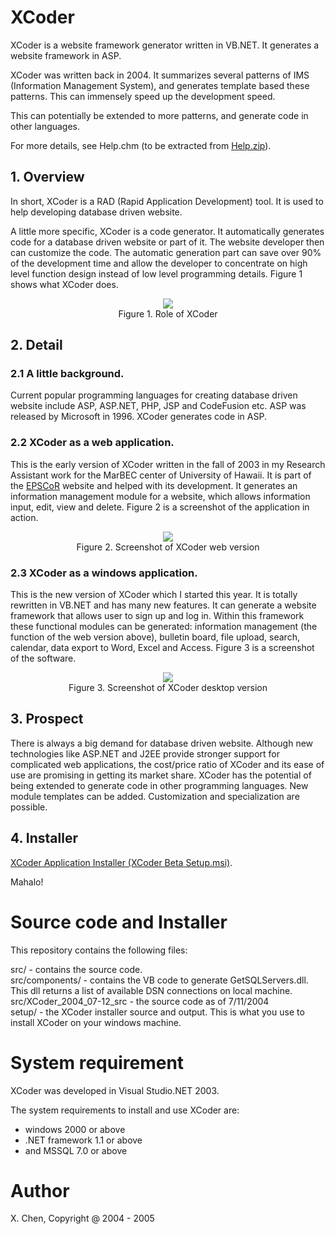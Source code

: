 XCoder
======

XCoder is a website framework generator written in VB.NET. It generates a website framework in ASP.

XCoder was written back in 2004. It summarizes several patterns of IMS (Information Management System), and generates template based these patterns. This can immensely speed up the development speed. 

This can potentially be extended to more patterns, and generate code in other languages.

For more details, see Help.chm (to be extracted from <a href="https://github.com/chenx/XCoder/releases/download/XCoder_v1.0.0_2005/Help.zip">Help.zip</a>).

<h2>1. Overview</h2>

In short, XCoder is a RAD (Rapid Application Development) tool. It is used to help developing database driven website.

A little more specific, XCoder is a code generator. It automatically generates code for a database driven website or part of it. The website developer then can customize the code. The automatic generation part can save over 90% of the development time and allow the developer to concentrate on high level function design instead of low level programming details. Figure 1 shows what XCoder does. 

<p align="center">
<img src="http://cssauh.com/xc/demo/XCoder/README/image/fig1.jpg">
<br/>Figure 1. Role of XCoder
</p>

<h2>2. Detail</h2>

<h3>2.1 A little background.</h3>

Current popular programming languages for creating database driven website include ASP, ASP.NET, PHP, JSP and CodeFusion etc. ASP was released by Microsoft in 1996. XCoder generates code in ASP.

<h3>2.2 XCoder as a web application.</h3>

This is the early version of XCoder written in the fall of 2003 in my Research Assistant work for the MarBEC center of University of Hawaii. It is part of the <a href="http://www.hawaii.edu/epscor/">EPSCoR</a> website and helped with its development. It generates an information management module for a website, which allows information input, edit, view and delete. Figure 2 is a screenshot of the application in action.

<p align="center">
<img src="http://cssauh.com/xc/demo/XCoder/README/image/fig2.jpg">
<br/>Figure 2. Screenshot of XCoder web version
</p>

<h3>2.3 XCoder as a windows application.</h3>

This is the new version of XCoder which I started this year. It is totally rewritten in VB.NET and has many new features. It can generate a website framework that allows user to sign up and log in. Within this framework these functional modules can be generated: information management (the function of the web version above), bulletin board, file upload, search, calendar, data export to Word, Excel and Access. Figure 3 is a screenshot of the software. 

<p align="center">
<img src="http://cssauh.com/xc/demo/XCoder/README/image/fig3.jpg">
<br/>Figure 3. Screenshot of XCoder desktop version
</p>

<h2>3. Prospect</h2>

There is always a big demand for database driven website. Although new technologies like ASP.NET and J2EE provide stronger support for complicated web applications, the cost/price ratio of XCoder and its ease of use are promising in getting its market share. XCoder has the potential of being extended to generate code in other programming languages. New module templates can be added. Customization and specialization are possible. 

<h2>4. Installer</h2>

<a href="http://cssauh.com/xc/demo/XCoder/">XCoder Application Installer (XCoder Beta Setup.msi)</a>.

Mahalo!


Source code and Installer
=========================

This repository contains the following files: 

src/ - contains the source code.     
src/components/ - contains the VB code to generate GetSQLServers.dll. This dll returns a list of available DSN connections on local machine.    
src/XCoder_2004_07-12_src - the source code as of 7/11/2004    
setup/ - the XCoder installer source and output. This is what you use to install XCoder on your windows machine.    

System requirement
==================

XCoder was developed in Visual Studio.NET 2003. 

The system requirements to install and use XCoder are:    
- windows 2000 or above    
- .NET framework 1.1 or above    
- and MSSQL 7.0 or above   

Author
======
X. Chen, Copyright @ 2004 - 2005


